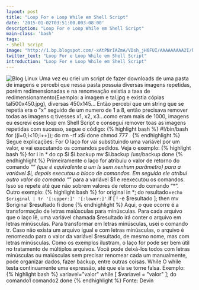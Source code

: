 ```yaml
---
layout: post
title: "Loop For e Loop While em Shell Script"
date: '2015-01-02T03:51:00.003-08:00'
description: "Loop For e Loop While em Shell Script"
main-class: 'bash'
tags:
- Shell Script
image: "http://1.bp.blogspot.com/-xAtPNrIAZmA/VDsh_jH6FUI/AAAAAAAAA2I/hd13kwJ4_9I/s72-c/new-logo-tr.png"
twitter_text: "Loop For e Loop While em Shell Script"
introduction: "Loop For e Loop While em Shell Script"
---
```

![Blog Linux](http://1.bp.blogspot.com/-xAtPNrIAZmA/VDsh_jH6FUI/AAAAAAAAA2I/hd13kwJ4_9I/s320/new-logo-tr.png "Blog Linux")
 Uma vez eu criei um script de fazer downloads de uma pasta de imagens e percebí que nessa pasta possuia diversas imagens repetidas, porém redimensionadas e na renomeação existia a taxa de redimensionamento(Exemplo: a imagem e tal.jpg e existia cópias tal500x450.jpg), diversas 450x145...
Então percebi que um string que se repetia era o "x" seguido de um numero de 1 a 8, então precisava remover todas as imagens q tivesses x1, x2, x3...como eram mais de 1000, imagens eu escreví esse loop em Shell Script e consegui remover toas as imagens repetidas com sucesso, segue o código:
{% highlight bash %}
#!/bin/bash
for ((i=0;i<10;i++)); do
 rm -rf *x$i*
done
chmod 777 *.*
{% endhighlight %}
Segue explicações:
For
O laço for vai substituindo uma variável por um valor, e vai executando os comandos pedidos. Veja o exemplo:
{% highlight bash %}
for i in *
do
   cp $i $i.backup
   mv $i.backup /usr/backup
done
{% endhighlight %}
Primeiramente o laço for atribuiu o valor de retorno do comando “*”  (que é equivalente a um ls sem nenhum parâmetro) para a variável $i,  depois executou o bloco de comandos. Em seguida ele atribui outro valor  do comando “*” para a variável $1 e reexecutou os comandos. Isso se  repete até que não sobrem valores de retorno do comando “*”. Outro  exemplo:
{% highlight bash %}
for original in *; do
   resultado=`echo $original |
              tr '[:upper:]' '[:lower:]'`
   if [ ! -e $resultado ]; then
      mv $original $resultado
   fi
done
{% endhighlight %}
Aqui, o que ocorre é a transformação de letras maiúsculas para  minúsculas. Para cada arquivo que o laço lê, uma variável chamada  $resultado irá conter o arquivo em letras minúsculas. Para transformar  em letras minúsculas, usei o comando tr. Caso não exista um arquivo  igual e com letras minúsculas, o arquivo é renomeado para o valor da  variável $resultado, de mesmo nome, mas com letras minúsculas.
Como os exemplos ilustram, o laço for pode ser bem útil no tratamento  de múltiplos arquivos. Você pode deixá-los todos com letras minúsculas  ou maiúsculas sem precisar renomear cada um manualmente, pode organizar  dados, fazer backup, entre outras coisas.
While
O while testa continuamente uma expressão, até que ela se torne falsa. Exemplo:
{% highlight bash %}
variavel="valor"
while [ $variavel = "valor" ]; do
   comando1
   comando2
done
{% endhighlight %}
Fonte: Devin
